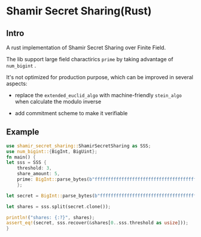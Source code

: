 # Shamir Secret Sharing(Rust)

## Intro

A rust implementation of  Shamir Secret Sharing over Finite Field.

The lib support large field charactirics `prime` by taking advantage of `num_bigint` .

It's not optimized for production purpose, which can be improved in several aspects: 

* replace the `extended_euclid_algo` with machine-friendly `stein_algo` when calculate the modulo inverse

* add commitment scheme to make it verifiable

## Example

``` rust
use shamir_secret_sharing::ShamirSecretSharing as SSS;
use num_bigint::{BigInt, BigUint};
fn main() {
let sss = SSS {
    threshold: 3,
    share_amount: 5,
    prime: BigInt::parse_bytes(b"fffffffffffffffffffffffffffffffffffffffffffffffffffffffefffffc2f",16).unwrap()
    };

let secret = BigInt::parse_bytes(b"ffffffffffffffffffffffffffffffffffffff", 16).unwrap();

let shares = sss.split(secret.clone());

println!("shares: {:?}", shares);
assert_eq!(secret, sss.recover(&shares[0..sss.threshold as usize]));
}

```

